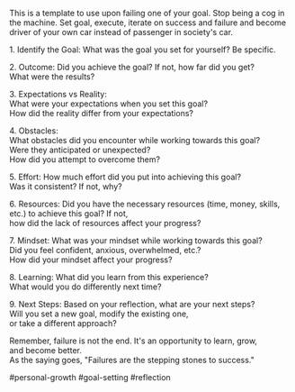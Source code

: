 This is a template to use upon failing one of your goal. Stop being a cog in the machine. Set goal, execute, iterate on success and failure and become driver of your own car instead of passenger in society's car. 

1. Identify the Goal: What was the goal you set for yourself? Be specific.  
  
2. Outcome: Did you achieve the goal? If not, how far did you get? What were the results?  
  
3. Expectations vs Reality: What were your expectations when you set this goal? How did the reality differ from your expectations?  
  
4. Obstacles: What obstacles did you encounter while working towards this goal? Were they anticipated or unexpected? How did you attempt to overcome them?  
  
5. Effort: How much effort did you put into achieving this goal? Was it consistent? If not, why?  
  
6. Resources: Did you have the necessary resources (time, money, skills, etc.) to achieve this goal? If not, how did the lack of resources affect your progress?  
  
7. Mindset: What was your mindset while working towards this goal? Did you feel confident, anxious, overwhelmed, etc.? How did your mindset affect your progress?  
  
8. Learning: What did you learn from this experience? What would you do differently next time?  
  
9. Next Steps: Based on your reflection, what are your next steps? Will you set a new goal, modify the existing one, or take a different approach?  
  
Remember, failure is not the end. It's an opportunity to learn, grow, and become better. As the saying goes, "Failures are the stepping stones to success."


#personal-growth #goal-setting #reflection
